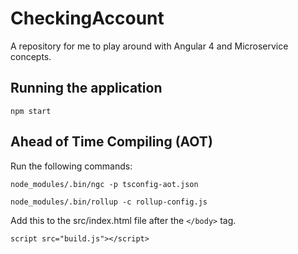 # CheckingAccount
A repository for me to play around with Angular 4 and Microservice concepts.

## Running the application

`npm start`

## Ahead of Time Compiling (AOT)

Run the following commands:

`node_modules/.bin/ngc -p tsconfig-aot.json`

`node_modules/.bin/rollup -c rollup-config.js`

Add this to the src/index.html file after the `</body>` tag.

`script src="build.js"></script>`
